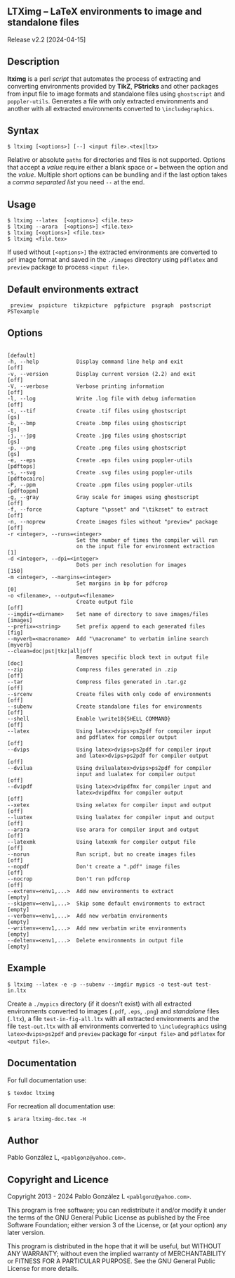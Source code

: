 ## LTXimg &ndash; LaTeX environments to image and standalone files

Release v2.2 \[2024-04-15\]

## Description

**ltximg** is a perl *script* that automates the process of extracting and converting
environments provided by **TikZ**, **PStricks** and other packages from input file
to image formats and standalone files using `ghostscript` and `poppler-utils`. Generates a
file with only extracted environments and another with all extracted environments converted to `\includegraphics`.

## Syntax

```
$ ltximg [<options>] [--] <input file>.<tex|ltx>
```

Relative or absolute `paths` for directories and files is not supported. Options that accept a _value_ require either a blank
space or `=` between the option and the _value_. Multiple short options can be bundling and if the last option takes a _comma
separated list_ you need `--` at the end.

## Usage

```
$ ltximg --latex  [<options>] <file.tex>
$ ltximg --arara  [<options>] <file.tex>
$ ltximg [<options>] <file.tex>
$ ltximg <file.tex>
```

If used without `[<options>]` the extracted environments are converted to `pdf` image format
and saved in the `./images` directory using `pdflatex` and `preview` package to process `<input file>`.

## Default environments extract

```
 preview  pspicture  tikzpicture  pgfpicture  psgraph  postscript  PSTexample
```

## Options

```
                                                                    [default]
-h, --help            Display command line help and exit            [off]
-v, --version         Display current version (2.2) and exit        [off]
-V, --verbose         Verbose printing information                  [off]
-l, --log             Write .log file with debug information        [off]
-t, --tif             Create .tif files using ghostscript           [gs]
-b, --bmp             Create .bmp files using ghostscript           [gs]
-j, --jpg             Create .jpg files using ghostscript           [gs]
-p, --png             Create .png files using ghostscript           [gs]
-e, --eps             Create .eps files using poppler-utils         [pdftops]
-s, --svg             Create .svg files using poppler-utils         [pdftocairo]
-P, --ppm             Create .ppm files using poppler-utils         [pdftoppm]
-g, --gray            Gray scale for images using ghostscript       [off]
-f, --force           Capture "\psset" and "\tikzset" to extract    [off]
-n, --noprew          Create images files without "preview" package [off]
-r <integer>, --runs=<integer>
                      Set the number of times the compiler will run
                      on the input file for environment extraction  [1]
-d <integer>, --dpi=<integer>
                      Dots per inch resolution for images           [150]
-m <integer>, --margins=<integer>
                      Set margins in bp for pdfcrop                 [0]
-o <filename>, --output=<filename>
                      Create output file                            [off]
--imgdir=<dirname>    Set name of directory to save images/files    [images]
--prefix=<string>     Set prefix append to each generated files     [fig]
--myverb=<macroname>  Add "\macroname" to verbatim inline search    [myverb]
--clean=doc|pst|tkz|all|off
                      Removes specific block text in output file    [doc]
--zip                 Compress files generated in .zip              [off]
--tar                 Compress files generated in .tar.gz           [off]
--srcenv              Create files with only code of environments   [off]
--subenv              Create standalone files for environments      [off]
--shell               Enable \write18{SHELL COMMAND}                [off]
--latex               Using latex>dvips>ps2pdf for compiler input
                      and pdflatex for compiler output              [off]
--dvips               Using latex>dvips>ps2pdf for compiler input
                      and latex>dvips>ps2pdf for compiler output    [off]
--dvilua              Using dvilualatex>dvips>ps2pdf for compiler
                      input and lualatex for compiler output        [off]
--dvipdf              Using latex>dvipdfmx for compiler input and
                      latex>dvipdfmx for compiler output            [off]
--xetex               Using xelatex for compiler input and output   [off]
--luatex              Using lualatex for compiler input and output  [off]
--arara               Use arara for compiler input and output       [off]
--latexmk             Using latexmk for compiler output file        [off]
--norun               Run script, but no create images files        [off]
--nopdf               Don't create a ".pdf" image files             [off]
--nocrop              Don't run pdfcrop                             [off]
--extrenv=<env1,...>  Add new environments to extract               [empty]
--skipenv=<env1,...>  Skip some default environments to extract     [empty]
--verbenv=<env1,...>  Add new verbatim environments                 [empty]
--writenv=<env1,...>  Add new verbatim write environments           [empty]
--deltenv=<env1,...>  Delete environments in output file            [empty]
```

## Example

```
$ ltximg --latex -e -p --subenv --imgdir mypics -o test-out test-in.ltx
```

Create a `./mypics` directory (if it doesn’t exist) with all extracted environments
converted to images (`.pdf`, `.eps`, `.png`) and _standalone_ files (`.ltx`), a file `test-in-fig-all.ltx`
with all extracted environments and the file `test-out.ltx` with all environments converted to `\includegraphics`
using `latex>dvips>ps2pdf` and `preview` package for `<input file>` and `pdflatex` for `<output file>`.

## Documentation

For full documentation use:

```
$ texdoc ltximg
```

For recreation all documentation use:

```
$ arara ltximg-doc.tex -H
```

## Author

Pablo González L, `<pablgonz@yahoo.com>`.

## Copyright and Licence

Copyright 2013 - 2024 Pablo González L `<pablgonz@yahoo.com>`.

This program is free software; you can redistribute it and/or modify it under the terms of the GNU
General Public License as published by the Free Software Foundation; either version 3 of the License,
or (at your option) any later version.

This program is distributed in the hope that it will be useful, but WITHOUT ANY WARRANTY; without even
the implied warranty of MERCHANTABILITY or FITNESS FOR A PARTICULAR PURPOSE. See the GNU General Public
License for more details.
